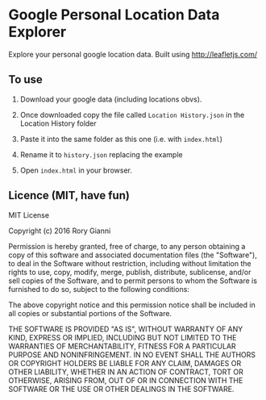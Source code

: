 # Google Personal Location Data Explorer

Explore your personal google location data. Built using http://leafletjs.com/ 

## To use

1. Download your google data (including locations obvs). 

2. Once downloaded copy the file called `Location History.json` in the Location History folder

3. Paste it into the same folder as this one (i.e. with `index.html`)

4. Rename it to `history.json` replacing the example

5. Open `index.html` in your browser.

## Licence (MIT, have fun)

MIT License

Copyright (c) 2016 Rory Gianni

Permission is hereby granted, free of charge, to any person obtaining a copy
of this software and associated documentation files (the "Software"), to deal
in the Software without restriction, including without limitation the rights
to use, copy, modify, merge, publish, distribute, sublicense, and/or sell
copies of the Software, and to permit persons to whom the Software is
furnished to do so, subject to the following conditions:

The above copyright notice and this permission notice shall be included in all
copies or substantial portions of the Software.

THE SOFTWARE IS PROVIDED "AS IS", WITHOUT WARRANTY OF ANY KIND, EXPRESS OR
IMPLIED, INCLUDING BUT NOT LIMITED TO THE WARRANTIES OF MERCHANTABILITY,
FITNESS FOR A PARTICULAR PURPOSE AND NONINFRINGEMENT. IN NO EVENT SHALL THE
AUTHORS OR COPYRIGHT HOLDERS BE LIABLE FOR ANY CLAIM, DAMAGES OR OTHER
LIABILITY, WHETHER IN AN ACTION OF CONTRACT, TORT OR OTHERWISE, ARISING FROM,
OUT OF OR IN CONNECTION WITH THE SOFTWARE OR THE USE OR OTHER DEALINGS IN THE
SOFTWARE.
